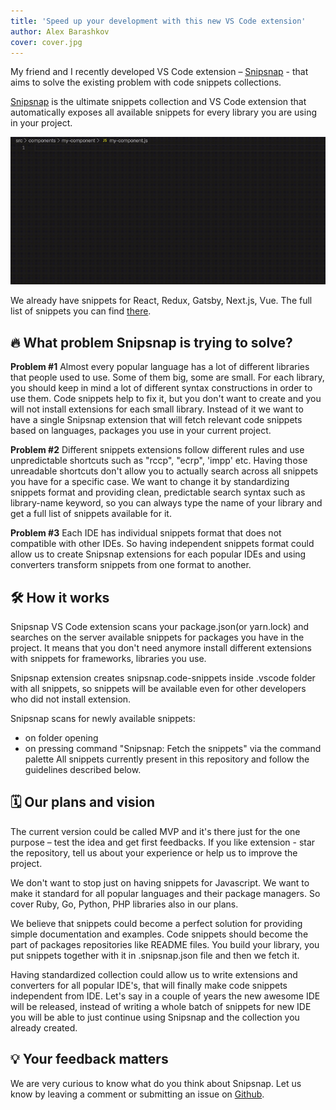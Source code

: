```yaml
---
title: 'Speed up your development with this new VS Code extension'
author: Alex Barashkov
cover: cover.jpg
---
```


My friend and I recently developed VS Code extension – [Snipsnap](https://github.com/snipsnapdev/snipsnap) - that aims to solve the existing problem with code snippets collections.

[Snipsnap](https://github.com/snipsnapdev/snipsnap) is the ultimate snippets collection and VS Code extension that automatically exposes all available snippets for every library you are using in your project.

![Snipsnap](snipsnap.gif)

We already have snippets for React, Redux, Gatsby, Next.js, Vue. The full list of snippets you can find [there](https://github.com/snipsnapdev/snipsnap/tree/master/snippets/javascript).

## 🔥 What problem Snipsnap is trying to solve?

**Problem #1**
Almost every popular language has a lot of different libraries that people used to use. Some of them big, some are small. For each library, you should keep in mind a lot of different syntax constructions in order to use them. Code snippets help to fix it, but you don't want to create and you will not install extensions for each small library. Instead of it we want to have a single Snipsnap extension that will fetch relevant code snippets based on languages, packages you use in your current project.

**Problem #2**
Different snippets extensions follow different rules and use unpredictable shortcuts such as "rccp", "ecrp", 'impp' etc. Having those unreadable shortcuts don't allow you to actually search across all snippets you have for a specific case. We want to change it by standardizing snippets format and providing clean, predictable search syntax such as library-name keyword, so you can always type the name of your library and get a full list of snippets available for it.

**Problem #3**
Each IDE has individual snippets format that does not compatible with other IDEs. So having independent snippets format could allow us to create Snipsnap extensions for each popular IDEs and using converters transform snippets from one format to another.

## 🛠️ How it works

Snipsnap VS Code extension scans your package.json(or yarn.lock) and searches on the server available snippets for packages you have in the project. It means that you don't need anymore install different extensions with snippets for frameworks, libraries you use.

Snipsnap extension creates snipsnap.code-snippets inside .vscode folder with all snippets, so snippets will be available even for other developers who did not install extension.

Snipsnap scans for newly available snippets:

- on folder opening
- on pressing command "Snipsnap: Fetch the snippets" via the command palette All snippets currently present in this repository and follow the guidelines described below.

## 🗓️ Our plans and vision

The current version could be called MVP and it's there just for the one purpose – test the idea and get first feedbacks. If you like extension - star the repository, tell us about your experience or help us to improve the project.

We don't want to stop just on having snippets for Javascript. We want to make it standard for all popular languages and their package managers. So cover Ruby, Go, Python, PHP libraries also in our plans.

We believe that snippets could become a perfect solution for providing simple documentation and examples. Code snippets should become the part of packages repositories like README files. You build your library, you put snippets together with it in .snipsnap.json file and then we fetch it.

Having standardized collection could allow us to write extensions and converters for all popular IDE's, that will finally make code snippets independent from IDE. Let's say in a couple of years the new awesome IDE will be released, instead of writing a whole batch of snippets for new IDE you will be able to just continue using Snipsnap and the collection you already created.

## 💡 Your feedback matters

We are very curious to know what do you think about Snipsnap. Let us know by leaving a comment or submitting an issue on [Github](https://github.com/snipsnapdev/snipsnap).
